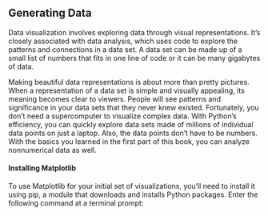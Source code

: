 ## Generating Data
Data visualization involves exploring data
through visual representations. It’s closely
associated with data analysis, which uses code
to explore the patterns and connections in a data
set. A data set can be made up of a small list of numbers
that fits in one line of code or it can be many gigabytes
of data.

Making beautiful data representations is about more than pretty pictures.
When a representation of a data set is simple and visually appealing,
its meaning becomes clear to viewers. People will see patterns and significance
in your data sets that they never knew existed.
Fortunately, you don’t need a supercomputer to visualize complex data.
With Python’s efficiency, you can quickly explore data sets made of millions
of individual data points on just a laptop. Also, the data points don’t have to
be numbers. With the basics you learned in the first part of this book, you
can analyze nonnumerical data as well.

#### Installing Matplotlib

To use Matplotlib for your initial set of visualizations, you’ll need to install
it using pip, a module that downloads and installs Python packages. Enter
the following command at a terminal prompt: